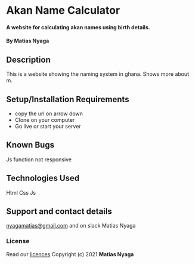 # Akan Name Calculator
#### A website for calculating akan names using birth details.
#### By **Matias Nyaga**
## Description
This is a website showing the naming system in ghana. Shows more about m. 
## Setup/Installation Requirements
- copy the url on arrow down
- Clone on your computer
- Go live or start your server
## Known Bugs
Js function not responsive
## Technologies Used
Html 
Css
Js
## Support and contact details
nyagamatias@gmail.com and on slack Matias Nyaga
### License
Read our [licences](./License)
Copyright (c) 2021 **Matias Nyaga**
